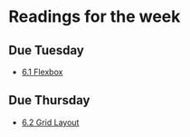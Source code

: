# Readings for the week
## Due Tuesday
* [6.1 Flexbox](https://learn.zybooks.com/zybook/UNCOBACS200SanchezSpring2022/chapter/6/section/1)
## Due Thursday
* [6.2 Grid Layout](https://learn.zybooks.com/zybook/UNCOBACS200SanchezSpring2022/chapter/6/section/2)
